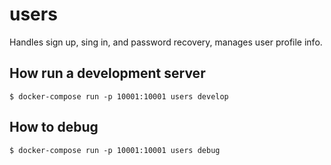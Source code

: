 # users

Handles sign up, sing in, and password recovery, manages user profile
info.

## How run a development server

```
$ docker-compose run -p 10001:10001 users develop
```

## How to debug

```
$ docker-compose run -p 10001:10001 users debug
```
